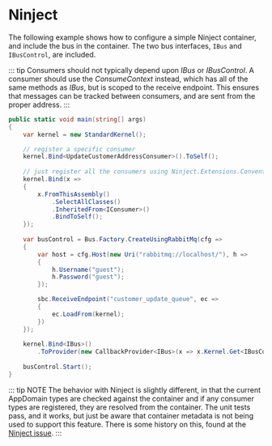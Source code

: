 # Ninject

The following example shows how to configure a simple Ninject container, and include the bus in the
container. The two bus interfaces, `IBus` and `IBusControl`, are included.

::: tip
Consumers should not typically depend upon <i>IBus</i> or <i>IBusControl</i>. A consumer should use the <i>ConsumeContext</i>
instead, which has all of the same methods as <i>IBus</i>, but is scoped to the receive endpoint. This ensures that
messages can be tracked between consumers, and are sent from the proper address.
:::

```csharp
public static void main(string[] args) 
{
    var kernel = new StandardKernel();

    // register a specific consumer
    kernel.Bind<UpdateCustomerAddressConsumer>().ToSelf();
    
    // just register all the consumers using Ninject.Extensions.Conventions
    kernel.Bind(x =>
    {
        x.FromThisAssembly()
            .SelectAllClasses()
            .InheritedFrom<IConsumer>()
            .BindToSelf();
    });
        
    var busControl = Bus.Factory.CreateUsingRabbitMq(cfg =>
    {
        var host = cfg.Host(new Uri("rabbitmq://localhost/"), h =>
        {
            h.Username("guest");
            h.Password("guest");
        });

        sbc.ReceiveEndpoint("customer_update_queue", ec =>
        {
            ec.LoadFrom(kernel);
        })
    });
    
    kernel.Bind<IBus>()
        .ToProvider(new CallbackProvider<IBus>(x => x.Kernel.Get<IBusControl>()));
    
    busControl.Start();
}
```

::: tip NOTE
The behavior with Ninject is slightly different, in that the current AppDomain types are checked against the
container and if any consumer types are registered, they are resolved from the container. The unit tests pass, and
it works, but just be aware that container metadata is not being used to support this feature. There is some history
on this, found at the <a href="https://github.com/ninject/ninject/issues/35">Ninject issue</a>.
:::